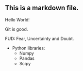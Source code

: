 ## This is a markdown file.

Hello World!

Git is good.

FUD: Fear, Uncertainty and Doubt.

* Python libraries:
    * Numpy
    * Pandas
    * Scipy
   
